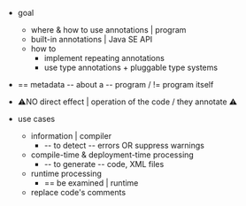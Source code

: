 * goal
  * where & how to use annotations | program
  * built-in annotations | Java SE API
  * how to 
    * implement repeating annotations
    * use type annotations + pluggable type systems

* == metadata -- about a -- program / != program itself
* ⚠️NO direct effect | operation of the code / they annotate ⚠️
* use cases
  * information | compiler
    * -- to detect -- errors OR suppress warnings
  * compile-time & deployment-time processing
    * -- to generate -- code, XML files
  * runtime processing
    * == be examined | runtime
  * replace code's comments
